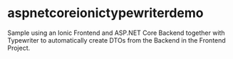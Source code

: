 # aspnetcoreionictypewriterdemo
Sample using an Ionic Frontend and ASP.NET Core Backend together with Typewriter to automatically create DTOs from the Backend in the Frontend Project.
